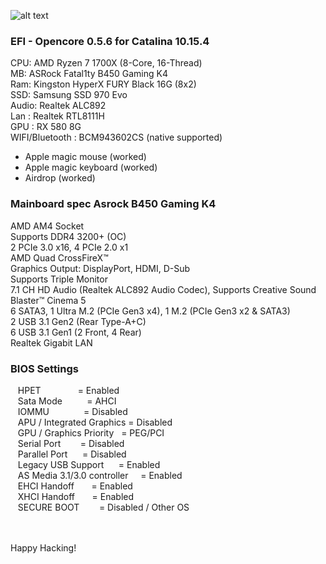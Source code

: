 ![alt text](https://rockdevper.no-ip.org/download/hackintosh_opencore_056.jpg)

### EFI - Opencore 0.5.6 for Catalina 10.15.4 ###
CPU: AMD Ryzen 7 1700X (8-Core, 16-Thread)<br />
MB: ASRock Fatal1ty B450 Gaming K4<br />
Ram: Kingston HyperX FURY Black 16G (8x2) <br />
SSD: Samsung SSD 970 Evo<br />
Audio: Realtek ALC892<br />
Lan : Realtek RTL8111H<br />
GPU : RX 580 8G<br />
WIFI/Bluetooth : BCM943602CS  (native supported)<br />

- Apple magic mouse (worked)
- Apple magic keyboard (worked)
- Airdrop (worked)



### Mainboard spec Asrock B450 Gaming K4 ####
AMD AM4 Socket <br />
Supports DDR4 3200+ (OC) <br />
2 PCIe 3.0 x16, 4 PCIe 2.0 x1 <br />
AMD Quad CrossFireX™ <br />
Graphics Output: DisplayPort, HDMI, D-Sub <br />
Supports Triple Monitor <br />
7.1 CH HD Audio (Realtek ALC892 Audio Codec), Supports Creative Sound Blaster™ Cinema 5 <br />
6 SATA3, 1 Ultra M.2 (PCIe Gen3 x4), 1 M.2 (PCIe Gen3 x2 & SATA3) <br />
2 USB 3.1 Gen2 (Rear Type-A+C) <br />
6 USB 3.1 Gen1 (2 Front, 4 Rear) <br />
Realtek Gigabit LAN <br />


### BIOS Settings ###
   HPET               = Enabled<br />
   Sata Mode          = AHCI<br />
   IOMMU              = Disabled<br />
   APU / Integrated Graphics = Disabled <br />
   GPU / Graphics Priority   = PEG/PCI<br />
   Serial Port        = Disabled<br />
   Parallel Port      = Disabled<br />
   Legacy USB Support      = Enabled<br />
   AS Media 3.1/3.0 controller     = Enabled<br /> 
   EHCI Handoff       = Enabled<br />
   XHCI Handoff       = Enabled<br />
   SECURE BOOT        = Disabled / Other OS<br />

<br />
<br />
Happy Hacking!
